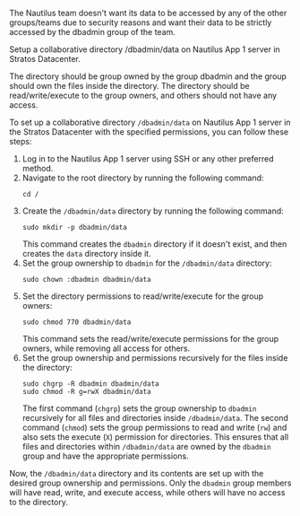The Nautilus team doesn't want its data to be accessed by any of the other groups/teams due to security reasons and want their data to be strictly accessed by the dbadmin group of the team.



Setup a collaborative directory /dbadmin/data on Nautilus App 1 server in Stratos Datacenter.

The directory should be group owned by the group dbadmin and the group should own the files inside the directory. The directory should be read/write/execute to the group owners, and others should not have any access.



To set up a collaborative directory `/dbadmin/data` on Nautilus App 1 server in the Stratos Datacenter with the specified permissions, you can follow these steps:

1. Log in to the Nautilus App 1 server using SSH or any other preferred method.
2. Navigate to the root directory by running the following command:
   ```
   cd /
   ```
3. Create the `/dbadmin/data` directory by running the following command:
   ```
   sudo mkdir -p dbadmin/data
   ```
   This command creates the `dbadmin` directory if it doesn't exist, and then creates the `data` directory inside it.
4. Set the group ownership to `dbadmin` for the `/dbadmin/data` directory:
   ```
   sudo chown :dbadmin dbadmin/data
   ```
5. Set the directory permissions to read/write/execute for the group owners:
   ```
   sudo chmod 770 dbadmin/data
   ```
   This command sets the read/write/execute permissions for the group owners, while removing all access for others.
6. Set the group ownership and permissions recursively for the files inside the directory:
   ```
   sudo chgrp -R dbadmin dbadmin/data
   sudo chmod -R g=rwX dbadmin/data
   ```
   The first command (`chgrp`) sets the group ownership to `dbadmin` recursively for all files and directories inside `/dbadmin/data`. The second command (`chmod`) sets the group permissions to read and write (`rw`) and also sets the execute (`X`) permission for directories. This ensures that all files and directories within `/dbadmin/data` are owned by the `dbadmin` group and have the appropriate permissions.

Now, the `/dbadmin/data` directory and its contents are set up with the desired group ownership and permissions. Only the `dbadmin` group members will have read, write, and execute access, while others will have no access to the directory.


